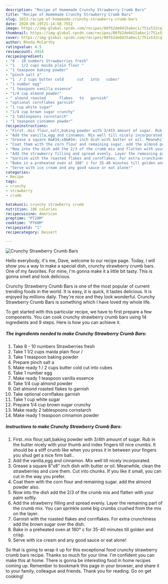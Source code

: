 ```yaml
---
description: "Recipe of Homemade Crunchy Strawberry Crumb Bars"
title: "Recipe of Homemade Crunchy Strawberry Crumb Bars"
slug: 1653-recipe-of-homemade-crunchy-strawberry-crumb-bars
date: 2020-09-19T21:14:58.755Z
image: https://img-global.cpcdn.com/recipes/00fb2de0415a6ec1/751x532cq70/crunchy-strawberry-crumb-bars-recipe-main-photo.jpg
thumbnail: https://img-global.cpcdn.com/recipes/00fb2de0415a6ec1/751x532cq70/crunchy-strawberry-crumb-bars-recipe-main-photo.jpg
cover: https://img-global.cpcdn.com/recipes/00fb2de0415a6ec1/751x532cq70/crunchy-strawberry-crumb-bars-recipe-main-photo.jpg
author: Rhoda McCarthy
ratingvalue: 4.5
reviewcount: 4924
recipeingredient:
- "8 - 10 numbers Strawberries fresh"
- "1   1/2 cups maida plain flour "
- "1 teaspoon baking powder"
- "pinch salt a"
- "1  / 2 cups butter cold      cut   into   cubes"
- "1 number egg"
- "1 teaspoon vanilla essence"
- "1/4 cup almond powder"
- " almond roasted      flakes   to   garnish"
- "optional cornflakes garnish"
- "1 cup white sugar"
- "1/4 cup brown sugar crunchy"
- "2 tablespoons cornstarch"
- "1 teaspoon cinnamon powder"
recipeinstructions:
- "First..mix flour,salt,baking powder with 3/4th amount of sugar. Rub in the butter nicely with your thumb and index fingers till nice crumbs. It should be a stiff crumb like when you press it in between your fingers you shud get a nice firm ball.."
- "Add the vanilla,egg and cinnamon. Mix well till nicely incorporated."
- "Grease a square 8&#34;x8&#34; inch dish with butter or oil. Meanwhile, clean the strawberries and core them. Cut into chunks. If you like it small, you can cut in the way you prefer."
- "Coat them with the corn flour and remaining sugar. add the almond powder also."
- "Now into the dish add the 2/3 of the crumb mix and flatten with your palm softly."
- "Add the strawberry filling and spread evenly. Layer the remaining part of the crumb mix. You can sprinkle some big crumbs crushed from the mix on the layer."
- "Garnish with the roasted flakes and cornflakes. For extra crunchiness add the brown sugar over the dish."
- "Bake in a preheated oven at 180° c for 35-40 minutes till golden and crisp."
- "Serve with ice cream and any good sauce or eat alone!"
categories:
- Recipe
tags:
- crunchy
- strawberry
- crumb

katakunci: crunchy strawberry crumb 
nutrition: 186 calories
recipecuisine: American
preptime: "PT28M"
cooktime: "PT60M"
recipeyield: "1"
recipecategory: Dessert

---
```



![Crunchy Strawberry Crumb Bars](https://img-global.cpcdn.com/recipes/00fb2de0415a6ec1/751x532cq70/crunchy-strawberry-crumb-bars-recipe-main-photo.jpg)

Hello everybody, it's me, Dave, welcome to our recipe page. Today, I will show you a way to make a special dish, crunchy strawberry crumb bars. One of my favorites. For mine, I'm gonna make it a little bit tasty. This is gonna smell and look delicious.



Crunchy Strawberry Crumb Bars is one of the most popular of current trending foods in the world. It is easy, it is quick, it tastes delicious. It is enjoyed by millions daily. They're nice and they look wonderful. Crunchy Strawberry Crumb Bars is something which I have loved my whole life.


To get started with this particular recipe, we have to first prepare a few components. You can cook crunchy strawberry crumb bars using 14 ingredients and 9 steps. Here is how you can achieve it.

<!--inarticleads1-->

##### The ingredients needed to make Crunchy Strawberry Crumb Bars:

1. Take 8 - 10 numbers Strawberries fresh
1. Take 1   1/2 cups maida plain flour /
1. Take 1 teaspoon baking powder
1. Prepare pinch salt a
1. Make ready 1  / 2 cups butter cold      cut   into   cubes
1. Take 1 number egg
1. Make ready 1 teaspoon vanilla essence
1. Take 1/4 cup almond powder
1. Get  almond roasted      flakes   to   garnish
1. Take optional cornflakes garnish
1. Take 1 cup white sugar
1. Prepare 1/4 cup brown sugar crunchy
1. Make ready 2 tablespoons cornstarch
1. Make ready 1 teaspoon cinnamon powder




<!--inarticleads2-->

##### Instructions to make Crunchy Strawberry Crumb Bars:

1. First..mix flour,salt,baking powder with 3/4th amount of sugar. Rub in the butter nicely with your thumb and index fingers till nice crumbs. It should be a stiff crumb like when you press it in between your fingers you shud get a nice firm ball..
1. Add the vanilla,egg and cinnamon. Mix well till nicely incorporated.
1. Grease a square 8&#34;x8&#34; inch dish with butter or oil. Meanwhile, clean the strawberries and core them. Cut into chunks. If you like it small, you can cut in the way you prefer.
1. Coat them with the corn flour and remaining sugar. add the almond powder also.
1. Now into the dish add the 2/3 of the crumb mix and flatten with your palm softly.
1. Add the strawberry filling and spread evenly. Layer the remaining part of the crumb mix. You can sprinkle some big crumbs crushed from the mix on the layer.
1. Garnish with the roasted flakes and cornflakes. For extra crunchiness add the brown sugar over the dish.
1. Bake in a preheated oven at 180° c for 35-40 minutes till golden and crisp.
1. Serve with ice cream and any good sauce or eat alone!




So that is going to wrap it up for this exceptional food crunchy strawberry crumb bars recipe. Thanks so much for your time. I'm confident you can make this at home. There is gonna be interesting food in home recipes coming up. Remember to bookmark this page in your browser, and share it to your family, colleague and friends. Thank you for reading. Go on get cooking!
